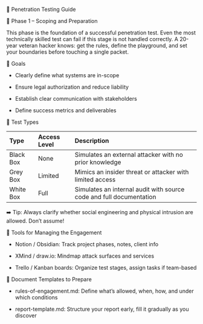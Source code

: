 📍 Penetration Testing Guide

🔹 Phase 1 – Scoping and Preparation

This phase is the foundation of a successful penetration test. Even the most technically skilled test can fail if this stage is not handled correctly. A 20-year veteran hacker knows: get the rules, define the playground, and set your boundaries before touching a single packet.

🔸 Goals

- Clearly define what systems are in-scope

- Ensure legal authorization and reduce liability

- Establish clear communication with stakeholders

- Define success metrics and deliverables

🔸 Test Types

|Type|Access Level|Description|
|:---|:---|:---|
|Black Box|None|Simulates an external attacker with no prior knowledge|
|Grey Box|Limited|Mimics an insider threat or attacker with limited access|
|White Box|Full|Simulates an internal audit with source code and full documentation|

➡️ Tip: Always clarify whether social engineering and physical intrusion are allowed. Don’t assume!

🔸 Tools for Managing the Engagement

- Notion / Obsidian: Track project phases, notes, client info

- XMind / draw.io: Mindmap attack surfaces and services

- Trello / Kanban boards: Organize test stages, assign tasks if team-based

🔸 Document Templates to Prepare

- rules-of-engagement.md: Define what’s allowed, when, how, and under which conditions

- report-template.md: Structure your report early, fill it gradually as you discover
